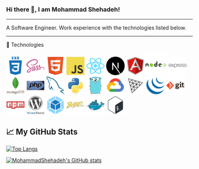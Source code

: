 ### Hi there 👋, I am Mohammad Shehadeh!

---

A Software Engineer. Work experience with the technologies listed below.

---

🧰 Technologies

<img src="https://github.com/devicons/devicon/blob/master/icons/css3/css3-plain-wordmark.svg" alt="CSS" width="50" height="50"/> <img src="https://github.com/devicons/devicon/blob/master/icons/sass/sass-original.svg" alt="sass" width="50" height="50"/> <img src="https://github.com/devicons/devicon/blob/master/icons/html5/html5-original.svg" alt="HTML" width="50" height="50"/> <img src="https://github.com/devicons/devicon/blob/master/icons/javascript/javascript-original.svg" alt="JavaScript" width="50" height="50"/> <img src="https://github.com/devicons/devicon/blob/master/icons/react/react-original.svg" alt="react" width="50" height="50"/> <img src="https://github.com/devicons/devicon/blob/master/icons/nextjs/nextjs-original.svg" alt="react" width="50" height="50"/>
<img src="https://github.com/devicons/devicon/blob/master/icons/angularjs/angularjs-original.svg" alt="angular" width="50" height="50"/><img src="https://github.com/devicons/devicon/blob/master/icons/nodejs/nodejs-original-wordmark.svg" alt="NodeJS" width="60" height="60"/> <img src="https://github.com/devicons/devicon/blob/master/icons/express/express-original-wordmark.svg" alt="ExpressJS" width="50" height="50"/> <img src="https://github.com/devicons/devicon/blob/master/icons/mongodb/mongodb-original-wordmark.svg" alt="MongoDB" width="50" height="50"/> <img src="https://github.com/devicons/devicon/blob/master/icons/php/php-original.svg" alt="php" width="50" height="50"/> <img src="https://github.com/devicons/devicon/blob/master/icons/mysql/mysql-original.svg" alt="mysql" width="50" height="50"/> <img src="https://github.com/devicons/devicon/blob/master/icons/python/python-original.svg" alt="python" width="50" height="50"/> <img src="https://github.com/devicons/devicon/blob/master/icons/go/go-original.svg" alt="python" width="50" height="50"/> <img src="https://github.com/devicons/devicon/blob/master/icons/googlecloud/googlecloud-original.svg" alt="python" width="50" height="50"/> <img src="https://github.com/devicons/devicon/blob/master/icons/threejs/threejs-original.svg" alt="python" width="50" height="50"/> <img src="https://github.com/devicons/devicon/blob/master/icons/jquery/jquery-original.svg" alt="python" width="50" height="50"/> <img src="https://github.com/devicons/devicon/blob/master/icons/git/git-original-wordmark.svg" alt="Git" width="50" height="50"/> <img src="https://github.com/devicons/devicon/blob/master/icons/npm/npm-original-wordmark.svg" alt="npm" width="50" height="50"/> <img src="https://github.com/devicons/devicon/blob/master/icons/wordpress/wordpress-original.svg" alt="wordpress" width="50" height="50"/> <img src="https://github.com/devicons/devicon/blob/master/icons/webpack/webpack-original.svg" alt="webpack" width="50" height="50"/> <img src="https://github.com/devicons/devicon/blob/master/icons/babel/babel-original.svg" alt="babel" width="50" height="50"/> <img src="https://github.com/devicons/devicon/blob/master/icons/docker/docker-original.svg" alt="docker" width="50" height="50"/> <img src="https://github.com/devicons/devicon/blob/master/icons/bash/bash-original.svg" alt="docker" width="50" height="50"/>




## &#x1f4c8; My GitHub Stats

[![Top Langs](https://github-readme-stats.vercel.app/api/top-langs/?username=mohammadshhadeh&hide=html,css&show_icons=true&theme=merko)](https://github.com/anuraghazra/github-readme-stats)

[![MohammadShehadeh's GitHub stats](https://github-readme-stats.vercel.app/api?username=mohammadshhadeh&show_icons=true&theme=merko)](https://github.com/anuraghazra/github-readme-stats)

<!--
**mohammadshhadeh/mohammadshhadeh** is a ✨ _special_ ✨ repository because its `README.md` (this file) appears on your GitHub profile.

Here are some ideas to get you started:

- 🔭 I’m currently working on ...
- 🌱 I’m currently learning ...
- 👯 I’m looking to collaborate on ...
- 🤔 I’m looking for help with ...
- 💬 Ask me about ...
- 📫 How to reach me: ...
- 😄 Pronouns: ...
- ⚡ Fun fact: ...
-->
